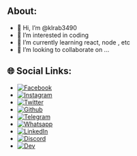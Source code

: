 ## About:
- 👋 Hi, I’m @klrab3490
- 👀 I’m interested in coding
- 🌱 I’m currently learning react, node , etc
- 💞️ I’m looking to collaborate on ...


## 🌐 Social Links:
- [![Facebook](https://img.shields.io/badge/Facebook-blue.svg?logo=facebook&logoColor=white)](https://www.facebook.com/rahul.bushi/)
- [![Instagram](https://img.shields.io/badge/Instagram-red.svg?logo=instagram&logoColor=white)](https://www.instagram.com/kl.rab_3490/)
- [![Twitter](https://img.shields.io/badge/Twitter-blue.svg?logo=twitter&logoColor=white)](https://twitter.com/klrab_3490_)
- [![Github](https://img.shields.io/badge/Github-black.svg?logo=github&logoColor=white)](https://github.com/klrab3490)
- [![Telegram](https://img.shields.io/badge/Telegram-0088CC.svg?logo=telegram&logoColor=white)](https://t.me/klrab_3490)
- [![Whatsapp](https://img.shields.io/badge/Whatsapp-25D366.svg?logo=whatsapp&logoColor=white)](https://wa.me/7994542331?text=Hi)
- [![LinkedIn](https://img.shields.io/badge/LinkedIn-%230077B5.svg?logo=linkedin&logoColor=white)](https://twitter.com/klrab_3490_) 
- [![Discord](https://img.shields.io/badge/Discord-7289DA.svg?logo=discord&logoColor=white)](https://discord.com/users/kl.rab_3490#8475)
- [![Dev](https://img.shields.io/badge/DEV-black.svg?logo=dev.to&logoColor=white)](https://dev.to/klrab3490)

<!---
klrab3490/klrab3490 is a ✨ special ✨ repository because its `README.md` (this file) appears on your GitHub profile.
You can click the Preview link to take a look at your changes.
--->
